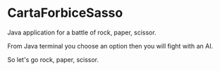 # CartaForbiceSasso

Java application for a battle of rock, paper, scissor.

From Java terminal you choose an option then you will fight with an AI.

So let's go rock, paper, scissor.
